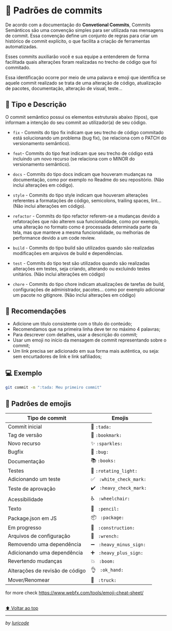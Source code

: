 # 📄 Padrões de commits

De acordo com a documentação do **Convetional Commits**, Commits Semânticos são uma convenção simples para ser utilizada nas mensagens de commit. Essa convenção define um conjunto de regras para criar um histórico de commit explícito, o que facilita a criação de ferramentas automatizadas.

Esses commits auxiliarão você e sua equipe a entenderem de forma facilitada quais alterações foram realizadas no trecho de código que foi commitado.

Essa identificação ocorre por meio de uma palavra e emoji que identifica se aquele commit realizado se trata de uma alteração de código, atualização de pacotes, documentação, alteração de visual, teste...

## 🦄 Tipo e Descrição

O commit semântico possui os elementos estruturais abaixo (tipos), que informam a intenção do seu commit ao utilizador(a) de seu código.

-   `fix` - Commits do tipo fix indicam que seu trecho de código commitado está solucionando um problema (bug fix), (se relaciona com o PATCH do versionamento semântico).

-   `feat`- Commits do tipo feat indicam que seu trecho de código está incluindo um novo recurso (se relaciona com o MINOR do versionamento semântico).

-   `docs` - Commits do tipo docs indicam que houveram mudanças na documentação, como por exemplo no Readme do seu repositório. (Não inclui alterações em código).

-   `style` - Commits do tipo style indicam que houveram alterações referentes a formatações de código, semicolons, trailing spaces, lint... (Não inclui alterações em código).

-   `refactor` - Commits do tipo refactor referem-se a mudanças devido a refatorações que não alterem sua funcionalidade, como por exemplo, uma alteração no formato como é processada determinada parte da tela, mas que manteve a mesma funcionalidade, ou melhorias de performance devido a um code review.

-   `build` - Commits do tipo build são utilizados quando são realizadas modificações em arquivos de build e dependências.

-   `test` - Commits do tipo test são utilizados quando são realizadas alterações em testes, seja criando, alterando ou excluindo testes unitários. (Não inclui alterações em código)

-   `chore` - Commits do tipo chore indicam atualizações de tarefas de build, configurações de administrador, pacotes... como por exemplo adicionar um pacote no gitignore. (Não inclui alterações em código)

## 🎉 Recomendações

-   Adicione um título consistente com o título do conteúdo;
-   Recomendamos que na primeira linha deve ter no máximo 4 palavras;
-   Para descrever com detalhes, usar a descrição do commit;
-   Usar um emoji no início da mensagem de commit representando sobre o commit;
-   Um link precisa ser adicionado em sua forma mais autêntica, ou seja: sem encurtadores de link e link safiliados;

## 💻 Exemplo

```bash
git commit -m ":tada: Meu primeiro commit"
```

## 💈 Padrões de emojis

<table>
  <thead>
    <tr>
      <th>Tipo de commit</th>
      <th>Emojis</th>
    </tr>
  </thead>
 <tbody>
    <tr>
      <td>Commit inicial</td>
      <td> 🎉 <code>:tada:</code>   </td>
    </tr>
    <tr>
      <td> Tag de versão  </td>
      <td> 🔖 <code>:bookmark:</code>   </td>
    </tr>
    <tr>
      <td>  Novo recurso   </td>
      <td> ✨ <code>:sparkles:</code>   </td>
    </tr>
    <tr>
      <td>  Bugfix  </td>
      <td> 🐛 <code>:bug:</code>   </td>
    </tr>
    <tr>
      <td>  Documentação  </td>
      <td> 📚 <code>:books:</code>   </td>
    </tr>
    <tr>
      <td>  Testes  </td>
      <td> 🚨 <code>:rotating_light: </code>   </td>
    </tr>
    <tr>
      <td>Adicionando um teste</td>
      <td> ✅ <code> :white_check_mark: </code>   </td>
    </tr>
    <tr>
      <td> Teste de aprovação </td>
      <td> ✔️ <code> :heavy_check_mark: </code>   </td>
    </tr>
    <tr>
      <td>  Acessibilidade    </td>
      <td> ♿ <code> :wheelchair: </code>   </td>
    </tr>
    <tr>
      <td>  Texto     </td>
      <td> 📝 <code> :pencil: </code>   </td>
    </tr>
    <tr>
      <td>  Package.json em JS      </td>
      <td> 📦 <code> :package: </code>   </td>
    </tr>
    <tr>
      <td>  Em progresso        </td>
      <td> 🚧 <code> :construction: </code>   </td>
    </tr>
    <tr>
      <td>   Arquivos de configuração        </td>
      <td> 🔧 <code> :wrench: </code>   </td>
    </tr>
    <tr>
      <td>   Removendo uma dependência        </td>
      <td> ➖ <code> :heavy_minus_sign: </code>   </td>
    </tr>
    <tr>
      <td>   Adicionando uma dependência        </td>
      <td> ➕ <code> :heavy_plus_sign: </code>   </td>
    </tr>
    <tr>
      <td>   Revertendo mudanças         </td>
      <td> 💥 <code> :boom: </code>   </td>
    </tr>
    <tr>
      <td>   Alterações de revisão de código        </td>
      <td> 👌 <code> :ok_hand: </code>   </td>
    </tr>
    <tr>
      <td>   Mover/Renomear        </td>
      <td> 🚚 <code> :truck: </code>   </td>
    </tr>
  </tbody>
</table>

for more check https://www.webfx.com/tools/emoji-cheat-sheet/

<br>[⬆ Voltar ao top](#padrões-de-commits-) <br>

---

_by [Iuricode](https://github.com/iuricode/padroes-de-commits)_
